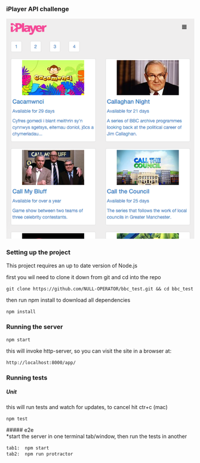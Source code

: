 ### iPlayer API challenge
![](app/img/screenshot1.png)


### Setting up the project
This project requires an up to date version of Node.js  

first you wil need to clone it down from git and cd into the repo  
```
git clone https://github.com/NULL-OPERATOR/bbc_test.git && cd bbc_test
```
then run npm install to download all dependencies
```
npm install
```

### Running the server
```
npm start
```
this will invoke http-server, so you can visit the site in a browser at:
```
http://localhost:8000/app/
```


### Running tests  

##### Unit  
this will run tests and watch for updates, to cancel hit ctr+c (mac)
```
npm test
```

##### e2e  
*start the server in one terminal tab/window, then run the tests in another
```
tab1:  npm start
tab2:  npm run protractor
```
